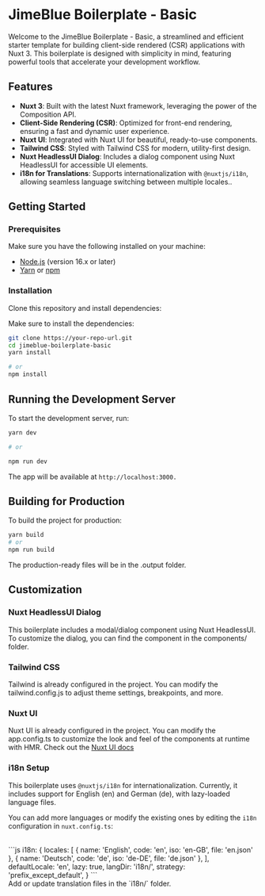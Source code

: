 # JimeBlue Boilerplate - Basic

Welcome to the JimeBlue Boilerplate - Basic, a streamlined and efficient starter template for building client-side rendered (CSR) applications with Nuxt 3. This boilerplate is designed with simplicity in mind, featuring powerful tools that accelerate your development workflow.

## Features

- **Nuxt 3**: Built with the latest Nuxt framework, leveraging the power of the Composition API.
- **Client-Side Rendering (CSR)**: Optimized for front-end rendering, ensuring a fast and dynamic user experience.
- **Nuxt UI**: Integrated with Nuxt UI for beautiful, ready-to-use components.
- **Tailwind CSS**: Styled with Tailwind CSS for modern, utility-first design.
- **Nuxt HeadlessUI Dialog**: Includes a dialog component using Nuxt HeadlessUI for accessible UI elements.
- **i18n for Translations**: Supports internationalization with `@nuxtjs/i18n`, allowing seamless language switching between multiple locales..

## Getting Started

### Prerequisites

Make sure you have the following installed on your machine:

- [Node.js](https://nodejs.org/) (version 16.x or later)
- [Yarn](https://yarnpkg.com/) or [npm](https://www.npmjs.com/)

### Installation

Clone this repository and install dependencies:

Make sure to install the dependencies:

```bash
git clone https://your-repo-url.git
cd jimeblue-boilerplate-basic
yarn install

# or
npm install
```

## Running the Development Server

To start the development server, run:

```bash
yarn dev

# or

npm run dev
```

The app will be available at `http://localhost:3000.`

## Building for Production

To build the project for production:

```bash
yarn build
# or
npm run build
```

The production-ready files will be in the .output folder.

## Customization

### Nuxt HeadlessUI Dialog

This boilerplate includes a modal/dialog component using Nuxt HeadlessUI. To customize the dialog, you can find the component in the components/ folder.

### Tailwind CSS

Tailwind is already configured in the project. You can modify the tailwind.config.js to adjust theme settings, breakpoints, and more.

### Nuxt UI

Nuxt UI is already configured in the project. You can modify the app.config.ts to customize the look and feel of the components at runtime with HMR. Check out the [Nuxt UI docs](https://ui.nuxt.com/getting-started/theming)

### i18n Setup

This boilerplate uses `@nuxtjs/i18n` for internationalization. Currently, it includes support for English (en) and German (de), with lazy-loaded language files.

You can add more languages or modify the existing ones by editing the `i18n` configuration in `nuxt.config.ts`:

<br>
```js
i18n: {
locales: [
{ name: 'English', code: 'en', iso: 'en-GB', file: 'en.json' },
{ name: 'Deutsch', code: 'de', iso: 'de-DE', file: 'de.json' },
],
defaultLocale: 'en',
lazy: true,
langDir: 'i18n/',
strategy: 'prefix_except_default',
}
```
<br>
Add or update translation files in the `i18n/` folder.
